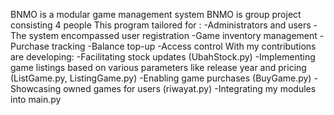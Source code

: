 BNMO is a modular game management system 
BNMO is group project consisting 4 people
This program tailored for :
      -Administrators and users
      -The system encompassed user registration
      -Game inventory management
      -Purchase tracking
      -Balance top-up
      -Access control
With my contributions are developing:
      -Facilitating stock updates (UbahStock.py)
      -Implementing game listings based on various parameters like release year and pricing (ListGame.py, ListingGame.py)
      -Enabling game purchases (BuyGame.py)
      -Showcasing owned games for users (riwayat.py)
      -Integrating my modules into main.py
